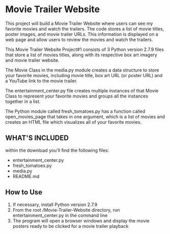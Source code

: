 # Movie Trailer Website

This project will build a Movie Trailer Website where users can see my favorite movies and watch the trailers. 
The code stores a list of movie titles, poster images, and movie trailer URLs. 
This information is displayed on a web page and allow users to review the movies and watch the trailers.

This Movie Trailer Website Project#1 consists of 3 Python version 2.7.9 files that store a list of movies titles, 
along with its respective box art imagery and movie trailer website. 

The Movie Class in the media.py module creates a data structure to store your favorite movies, including movie title, 
box art URL (or poster URL) and a YouTube link to the movie trailer.

The entertainment_center.py file creates multiple instances of that Movie Class to represent your favorite movies and 
groups all the instances together in a list.

The Python module called fresh_tomatoes.py has a function called open_movies_page that takes in one argument, 
which is a list of movies and creates an HTML file which visualizes all of your favorite movies.


## WHAT'S INCLUDED
within the download you'll find the following files:
- entertainment_center.py
- fresh_tomatoes.py
- media.py
- README.md


## How to Use
1. If necessary, install Python version 2.7.9
2. From the root /Movie-Trailer-Website directory, run entertainment_center.py in the command line
3. The program will open a browser windows and display the movie posters ready to be clicked for a movie trailer playback
